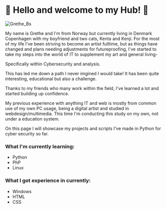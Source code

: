 # 🌸 Hello and welcome to my Hub! 🌸

![Grethe_Bs ](https://komarev.com/ghpvc/?username=GretheB90&color=blueviolet)

My name is Grethe and I'm from Norway but currently living in Denmark Copenhagen with my boyfriend and two cats, Kenta and Kenji.
For the most of my life I've been striving to become an artist fulltime, but as things have changed and plans needing adjustments for futureproofing,
I've started to take my steps into the world of IT to supplement my art and general living-

Specifically within Cybersecurity and analysis.

This has led me down a path I never imgined I would take!
It has been quite interesting, educational but also a challenge.

Thanks to my friends who many work within the field, I've learned a lot and started building up confidence.

My previous experience with anything IT and web is mostly from common use of my own PC usage, being a digital artist and studied
in webdesign/multimedia. This time I'm conducting this study on my own, not under a education system.

On this page I will showcase my projects and scripts I've made in Python for cyber security so far.

### What I'm currently learning:

- Python
- PhP
- Linux

### What I got experience in currently:

- Windows
- HTML
- CSS
